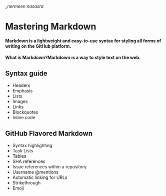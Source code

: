 
__nermeen nasasra_

# Mastering Markdown

#### Markdown is a lightweight and easy-to-use syntax for styling all forms of writing on the GitHub platform.
#### What is Markdown?Markdown is a way to style text on the web.

## Syntax guide
* Headers
* Emphasis
* Lists
* Images
* Links
* Blockquotes
* Inline code

## GitHub Flavored Markdown
* Syntax highlighting
* Task Lists
* Tables
* SHA references
* Issue references within a repository
* Username @mentions
* Automatic linking for URLs
* Strikethrough
* Emoji

